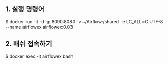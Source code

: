 

## 1. 실행 명령어

$ docker run -it -d -p 8090:8080 -v ~/Airflow:/shared -e LC_ALL=C.UTF-8 --name airflowex airflowex:0.03

## 2. 배쉬 접속하기

$ docker exec -it airflowex bash
